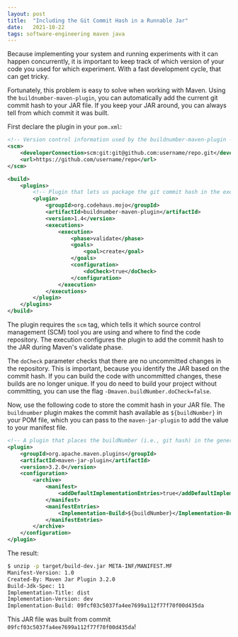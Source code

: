 ```yaml
---
layout: post
title:  "Including the Git Commit Hash in a Runnable Jar"
date:   2021-10-22
tags: software-engineering maven java
---
```


Because implementing your system and running experiments with it can happen concurrently,
it is important to keep track of which version of your code you used for which experiment.
With a fast development cycle, that can get tricky.

Fortunately, this problem is easy to solve when working with Maven. Using the `buildnumber-maven-plugin`,
you can automatically add the current git commit hash to your JAR file.
If you keep your JAR around, you can always tell from which commit it was built.

First declare the plugin in your `pom.xml`:

```xml
<!-- Version control information used by the buildnumber-maven-plugin -->
<scm>
    <developerConnection>scm:git:git@github.com:username/repo.git</developerConnection>
    <url>https://github.com/username/repo</url>
</scm>

<build>
    <plugins>
        <!-- Plugin that lets us package the git commit hash in the executable JAR -->
        <plugin>
            <groupId>org.codehaus.mojo</groupId>
            <artifactId>buildnumber-maven-plugin</artifactId>
            <version>1.4</version>
            <executions>
                <execution>
                    <phase>validate</phase>
                    <goals>
                        <goal>create</goal>
                    </goals>
                    <configuration>
                        <doCheck>true</doCheck>
                    </configuration>
                </execution>
            </executions>
        </plugin>
    </plugins>
</build>
```

The plugin requires the `scm` tag, which tells it which source control management (SCM) tool you are using and where to find the code repository.
The execution configures the plugin to add the commit hash to the JAR during Maven's validate phase.

The `doCheck` parameter checks that there are no uncommitted changes in the repository. This is important, because you identify the JAR based on the commit hash.
If you can build the code with uncommitted changes, these builds are no longer unique.
If you do need to build your project without committing, you can use the flag `-Dmaven.buildNumber.doCheck=false`.

Now, use the following code to store the commit hash in your JAR file.
The `buildnumber` plugin makes the commit hash available as `${buildNumber}` in your POM file,
which you can pass to the `maven-jar-plugin` to add the value to your manifest file.

```xml
<!-- A plugin that places the buildNumber (i.e., git hash) in the generated JAR archive -->
<plugin>
    <groupId>org.apache.maven.plugins</groupId>
    <artifactId>maven-jar-plugin</artifactId>
    <version>3.2.0</version>
    <configuration>
        <archive>
            <manifest>
                <addDefaultImplementationEntries>true</addDefaultImplementationEntries>
            </manifest>
            <manifestEntries>
                <Implementation-Build>${buildNumber}</Implementation-Build>
            </manifestEntries>
        </archive>
    </configuration>
</plugin>
```

The result:

```bash
$ unzip -p target/build-dev.jar META-INF/MANIFEST.MF
Manifest-Version: 1.0
Created-By: Maven Jar Plugin 3.2.0
Build-Jdk-Spec: 11
Implementation-Title: dist
Implementation-Version: dev
Implementation-Build: 09fcf03c5037fa4ee7699a112f77f70f00d435da
```

This JAR file was built from commit `09fcf03c5037fa4ee7699a112f77f70f00d435da`!
